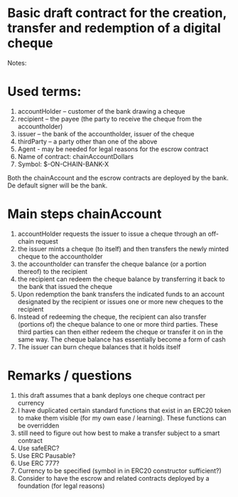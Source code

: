 # Basic draft contract for the creation, transfer and redemption of a digital cheque

Notes:

# Used terms:

1. accountHolder – customer of the bank drawing a cheque
2. recipient – the payee (the party to receive the cheque from the accountholder)
3. issuer – the bank of the accountholder, issuer of the cheque
4. thirdParty – a party other than one of the above
5. Agent - may be needed for legal reasons for the escrow contract
6. Name of contract: chainAccountDollars
7. Symbol: $-ON-CHAIN-BANK-X

Both the chainAccount and the escrow contracts are deployed by the bank. De default signer will be the bank.


# Main steps chainAccount

1. accountHolder requests the issuer to issue a cheque through an off-chain request
2. the issuer mints a cheque (to itself) and then transfers the newly minted cheque to the accountholder  
3. the accountholder can transfer the cheque balance (or a portion thereof) to the recipient
5. the recipient can redeem the cheque balance by transferring it back to the bank that issued the cheque	
6.	Upon redemption the bank transfers the indicated funds to an account designated by the recipient or issues one or more new cheques to the recipient 
7. Instead of redeeming the cheque, the recipient can also transfer (portions of) the cheque balance to one or more third parties. These third parties can then either redeem the cheque or transfer it on in the same way. The cheque balance has essentially become a form of cash
8.	The issuer can burn cheque balances that it holds itself

#



# Remarks / questions

1. this draft assumes that a bank deploys one cheque contract per currency
2. I have duplicated certain standard functions that exist in an ERC20 token to make them visible (for my own ease / learning). These functions can be overridden
3. still need to figure out how best to make a transfer subject to a smart contract 
4. Use safeERC?
5. Use ERC Pausable?
6. Use ERC 777?
7. Currency to be specified (symbol in in ERC20 constructor sufficient?)
8. Consider to have the escrow and related contracts deployed by a foundation (for legal reasons)

